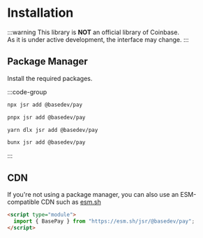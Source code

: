 # Installation

:::warning
This library is **NOT** an official library of Coinbase.  
As it is under active development, the interface may change.
:::

## Package Manager

Install the required packages.

:::code-group

```sh [npm]
npx jsr add @basedev/pay
```

```sh [pnpm]
pnpx jsr add @basedev/pay
```

```sh [yarn]
yarn dlx jsr add @basedev/pay
```

```sh [bun]
bunx jsr add @basedev/pay
```

:::

## CDN

If you're not using a package manager, you can also use an ESM-compatible CDN such as [esm.sh](https://esm.sh)

```html
<script type="module">
  import { BasePay } from "https://esm.sh/jsr/@basedev/pay";
</script>
```
